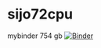 # sijo72cpu
mybinder 754 gb
[![Binder](https://mybinder.org/badge_logo.svg)](https://mybinder.org/v2/git/https%3A%2F%2Fgithub.com%2Fsam40w%2Fsijo72cpu.git/main)
